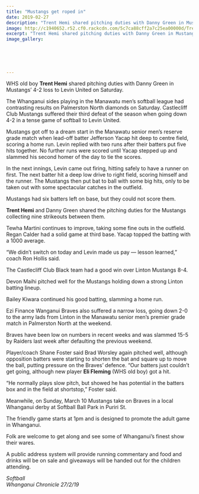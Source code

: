 ```yaml
---
title: "Mustangs get roped in"
date: 2019-02-27
description: "Trent Hemi shared pitching duties with Danny Green in Mustangs’ 4-2 loss to Levin United on Saturday..."
image: http://c1940652.r52.cf0.rackcdn.com/5c7ca88cff2a7c25ea00000d/Trent-Hemi--Eli-Fleming-310.-27.2.19-chron.jpg
excerpt: "Trent Hemi shared pitching duties with Danny Green in Mustangs’ 4-2 loss to Levin United on Saturday."
image_gallery:
    
    
    
    
    
---
```


<p>WHS old boy <strong>Trent Hemi</strong> shared pitching duties with Danny Green in Mustangs&rsquo; 4-2 loss to Levin United on Saturday.</p>
<p data-bind="text: $data">The Whanganui sides playing in the Manawatu men&rsquo;s softball league had contrasting results on Palmerston North diamonds on Saturday. Castlecliff Club Mustangs suffered their third defeat of the season when going down 4-2 in a tense game of softball to Levin United.</p>
<p data-bind="text: $data">Mustangs got off to a dream start in the Manawatu senior men&rsquo;s reserve grade match when lead-off batter Jefferson Yacap hit deep to centre field, scoring a home run. Levin replied with two runs after their batters put five hits together. No further runs were scored until Yacap stepped up and slammed his second homer of the day to tie the scores.</p>
<p data-bind="text: $data">In the next innings, Levin came out firing, hitting safely to have a runner on first. The next batter hit a deep low drive to right field, scoring himself and the runner. The Mustangs then put bat to ball with some big hits, only to be taken out with some spectacular catches in the outfield.</p>
<p data-bind="text: $data">Mustangs had six batters left on base, but they could not score them.</p>
<p data-bind="text: $data"><strong>Trent Hemi</strong> and Danny Green shared the pitching duties for the Mustangs collecting nine strikeouts between them.</p>
<p data-bind="text: $data">Tewha Martini continues to improve, taking some fine outs in the outfield. Regan Calder had a solid game at third base. Yacap topped the batting with a 1000 average.</p>
<p data-bind="text: $data">&ldquo;We didn&rsquo;t switch on today and Levin made us pay &mdash; lesson learned,&rdquo; coach Ron Hollis said.</p>
<p data-bind="text: $data">The Castlecliff Club Black team had a good win over Linton Mustangs 8-4.</p>
<p data-bind="text: $data">Devon Maihi pitched well for the Mustangs holding down a strong Linton batting lineup.</p>
<p data-bind="text: $data">Bailey Kiwara continued his good batting, slamming a home run.</p>
<p data-bind="text: $data">Ezi Finance Wanganui Braves also suffered a narrow loss, going down 2-0 to the army lads from Linton in the Manawatu senior men&rsquo;s premier grade match in Palmerston North at the weekend.</p>
<p data-bind="text: $data">Braves have been low on numbers in recent weeks and was slammed 15-5 by Raiders last week after defaulting the previous weekend.</p>
<p data-bind="text: $data">Player/coach Shane Foster said Brad Worsley again pitched well, although opposition batters were starting to shorten the bat and square up to move the ball, putting pressure on the Braves&rsquo; defence. &ldquo;Our batters just couldn&rsquo;t get going, although new player <strong>Eli Fleming</strong> (WHS old boy) got a hit.</p>
<p data-bind="text: $data">&ldquo;He normally plays slow pitch, but showed he has potential in the batters box and in the field at shortstop,&rdquo; Foster said.</p>
<p data-bind="text: $data">Meanwhile, on Sunday, March 10 Mustangs take on Braves in a local Whanganui derby at Softball Ball Park in Puriri St.</p>
<p data-bind="text: $data">The friendly game starts at 1pm and is designed to promote the adult game in Whanganui.</p>
<p data-bind="text: $data">Folk are welcome to get along and see some of Whanganui&rsquo;s finest show their wares.</p>
<p data-bind="text: $data">A public address system will provide running commentary and food and drinks will be on sale and giveaways will be handed out for the children attending.</p>
<p data-bind="text: $data"><em>Softball</em><br /><em>Whanganui Chronicle 27/2/19</em></p>

